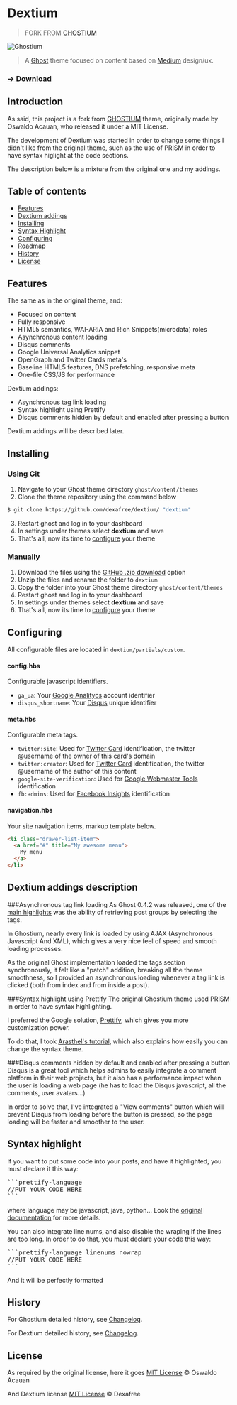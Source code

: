 # Dextium

> FORK FROM [GHOSTIUM](https://github.com/oswaldoacauan/ghostium)

![Ghostium](http://i.imgur.com/m5VcTBl.png)

> A [Ghost](https://ghost.org/) theme focused on content based on [Medium](https://medium.com) design/ux.

### [→ Download](https://github.com/dexafree/dextium/archive/master.zip)

## Introduction

As said, this project is a fork from [GHOSTIUM](https://github.com/oswaldoacauan/ghostium) theme, originally made by Oswaldo Acauan, who released it under a MIT License.

The development of Dextium was started in order to change some things I didn't like from the original theme, such as the use of PRISM in order to have syntax higlight at the code sections.

The description below is a mixture from the original one and my addings.



## Table of contents

* [Features](#features)
* [Dextium addings](#dextium-addings-description)
* [Installing](#installing)
* [Syntax Highlight](#syntax-highlight)
* [Configuring](#configuring)
* [Roadmap](#roadmap)
* [History](#history)
* [License](#license)

## Features

The same as in the original theme, and:
* Focused on content
* Fully responsive
* HTML5 semantics, WAI-ARIA and Rich Snippets(microdata) roles
* Asynchronous content loading
* Disqus comments
* Google Universal Analytics snippet
* OpenGraph and Twitter Cards meta's
* Baseline HTML5 features, DNS prefetching, responsive meta
* One-file CSS/JS for performance

Dextium addings:
* Asynchronous tag link loading
* Syntax highlight using Prettify
* Disqus comments hidden by default and enabled after pressing a button

Dextium addings will be described later.



## Installing

### Using Git
1. Navigate to your Ghost theme directory `ghost/content/themes`
2. Clone the theme repository using the command below
```sh
$ git clone https://github.com/dexafree/dextium/ "dextium"
```
3. Restart ghost and log in to your dashboard
4. In settings under themes select **dextium** and save
5. That's all, now its time to [configure](#configuring) your theme


### Manually
1. Download the files using the [GitHub .zip download](https://github.com/dexafree/dextium/archive/master.zip) option
2. Unzip the files and rename the folder to `dextium`
4. Copy the folder into your Ghost theme directory `ghost/content/themes`
5. Restart ghost and log in to your dashboard
6. In settings under themes select **dextium** and save
7. That's all, now its time to [configure](#configuring) your theme

## Configuring

All configurable files are located in `dextium/partials/custom`.

#### config.hbs

Configurable javascript identifiers.

* `ga_ua`: Your [Google Analitycs](https://support.google.com/analytics/answer/1032385) account identifier
* `disqus_shortname`: Your [Disqus](http://help.disqus.com/customer/portal/articles/466208) unique identifier

#### meta.hbs

Configurable meta tags.

* `twitter:site`: Used for [Twitter Card](https://dev.twitter.com/docs/cards/markup-reference) identification, the twitter @username of the owner of this card's domain
* `twitter:creator`: Used for [Twitter Card](https://dev.twitter.com/docs/cards/markup-reference) identification, the twitter @username of the author of this content
* `google-site-verification`: Used for [Google Webmaster Tools](https://support.google.com/webmasters/answer/35179) identification
* `fb:admins`: Used for [Facebook Insights](https://developers.facebook.com/docs/insights/‎) identification

#### navigation.hbs

Your site navigation items, markup template below.
```html
<li class="drawer-list-item">
  <a href="#" title="My awesome menu">
    My menu
  </a>
</li>
```


## Dextium addings description

###Asynchronous tag link loading
As Ghost 0.4.2 was released, one of the [main highlights](https://github.com/TryGhost/Ghost/tree/0.4.2) was the ability of retrieving post groups by selecting the tags.

In Ghostium, nearly every link is loaded by using AJAX (Asynchronous Javascript And XML), which gives a very nice feel of speed and smooth loading processes.

As the original Ghost implementation loaded the tags section synchronously, it felt like a "patch" addition, breaking all the theme smoothness, so I provided an asynchronous loading whenever a tag link is clicked (both from index and from inside a post).

###Syntax highlight using Prettify
The original Ghostium theme used PRISM in order to have syntax highlighting.

I preferred the Google solution, [Prettify](https://code.google.com/p/google-code-prettify/), which gives you more customization power.

To do that, I took [Arasthel's tutorial](http://blog.arasthel.com/syntax-highlight-en-ghost-definitivo/), which also explains how easily you can change the syntax theme.

###Disqus comments hidden by default and enabled after pressing a button
Disqus is a great tool which helps admins to easily integrate a comment platform in their web projects, but it also has a performance impact when the user is loading a web page (he has to load the Disqus javascript, all the comments, user avatars...)

In order to solve that, I've integrated a "View comments" button which will prevent Disqus from loading before the button is pressed, so the page loading will be faster and smoother to the user.

## Syntax highlight
If you want to put some code into your posts, and have it highlighted, you must declare it this way:

<pre>
```prettify-language
//PUT YOUR CODE HERE
```
</pre>

where language may be javascript, java, python...
Look the [original documentation](https://code.google.com/p/google-code-prettify/) for more details.

You can also integrate line nums, and also disable the wraping if the lines are too long.
In order to do that, you must declare your code this way:

<pre>
```prettify-language linenums nowrap
//PUT YOUR CODE HERE
```
</pre>

And it will be perfectly formatted


## History

For Ghostium detailed history, see [Changelog](https://github.com/oswaldoacauan/ghostium/blob/master/CHANGELOG.md).

For Dextium detailed history, see [Changelog](https://github.com/dexafree/dextium/blob/master/CHANGELOG.md).


## License

As required by the original license, here it goes
[MIT License](http://oswaldoacauan.mit-license.org/) © Oswaldo Acauan

And Dextium license
[MIT License](http://dexafree.mit-license.org/) © Dexafree